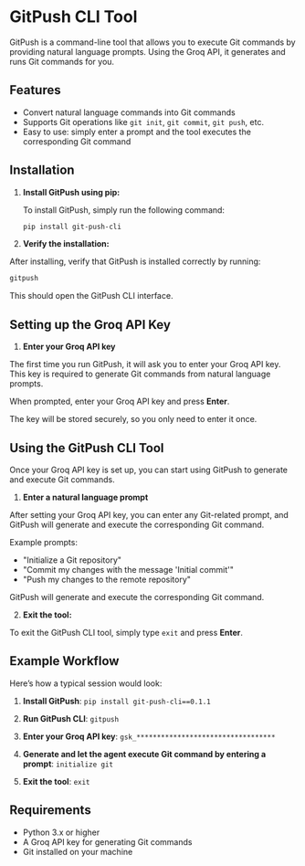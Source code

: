 # GitPush CLI Tool

GitPush is a command-line tool that allows you to execute Git commands by providing natural language prompts. Using the Groq API, it generates and runs Git commands for you.

## Features

- Convert natural language commands into Git commands
- Supports Git operations like `git init`, `git commit`, `git push`, etc.
- Easy to use: simply enter a prompt and the tool executes the corresponding Git command

## Installation

1. **Install GitPush using pip:**

   To install GitPush, simply run the following command:

   ```bash
   pip install git-push-cli
   ```

2. **Verify the installation:**

After installing, verify that GitPush is installed correctly by running:

   ```bash
   gitpush
   ```

This should open the GitPush CLI interface.

## Setting up the Groq API Key

1. **Enter your Groq API key**

The first time you run GitPush, it will ask you to enter your Groq API key. This key is required to generate Git commands from natural language prompts.

When prompted, enter your Groq API key and press **Enter**.


The key will be stored securely, so you only need to enter it once.

## Using the GitPush CLI Tool

Once your Groq API key is set up, you can start using GitPush to generate and execute Git commands.

1. **Enter a natural language prompt**

After setting your Groq API key, you can enter any Git-related prompt, and GitPush will generate and execute the corresponding Git command.

Example prompts:
- "Initialize a Git repository"
- "Commit my changes with the message 'Initial commit'"
- "Push my changes to the remote repository"

GitPush will generate and execute the corresponding Git command.

2. **Exit the tool:**

To exit the GitPush CLI tool, simply type `exit` and press **Enter**.


## Example Workflow

Here’s how a typical session would look:

1. **Install GitPush**: `pip install git-push-cli==0.1.1`


2. **Run GitPush CLI**: `gitpush`


3. **Enter your Groq API key**: `gsk_**********************************`


4. **Generate and let the agent execute Git command by entering a prompt**: `initialize git`


5. **Exit the tool**: `exit`


## Requirements

- Python 3.x or higher
- A Groq API key for generating Git commands
- Git installed on your machine